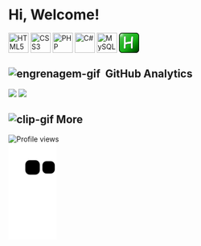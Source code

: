 # Hi, Welcome!
<div>
  <img align="center" height="40" width="40" title="HTML5" src="https://cdn.jsdelivr.net/gh/devicons/devicon/icons/html5/html5-original.svg" />
  <img align="center" height="40" width="40" title="CSS3" src="https://cdn.jsdelivr.net/gh/devicons/devicon/icons/css3/css3-original.svg" />
  <img align="center" height="40" width="40" title="PHP" src="https://cdn.jsdelivr.net/gh/devicons/devicon/icons/php/php-original.svg" />
  <img align="center" height="40" width="40" title="C#" src="https://cdn.jsdelivr.net/gh/devicons/devicon/icons/csharp/csharp-original.svg" />
  <img align="center" height="40" width="40" title="MySQL" src="https://cdn.jsdelivr.net/gh/devicons/devicon/icons/mysql/mysql-original.svg" />
  <img align="center" height="40" width="40" title="AutoHotkey"src="https://raw.githubusercontent.com/Ixiko/AHK-Forum/master/images/AHK%20main%20icon.png" />
</div>
          
## <img alt="engrenagem-gif" height="30" src="https://acegif.com/wp-content/uploads/loading-73.gif"> &nbsp;GitHub Analytics
<div text-align="left">
  <a href="https://github.com/GiovanniPretti"><img width="49%" src="https://github-readme-stats.vercel.app/api?  username=GiovanniPretti&show_icons=true&theme=github_dark&include_all_commits=true&count_private=true"/></a>
  <a href="https://github.com/GiovanniPretti"><img width="49%" src="https://github-readme-stats.vercel.app/api/top-langs/?username=GiovanniPretti&layout=compact&langs_count=7&theme=github_dark"/></a>
</div>
  
## <img alt="clip-gif" height="30" src="https://cdn.discordapp.com/attachments/923376412012974110/944038515560300644/output_MxbuuA.gif">&nbsp;More
<img src="https://komarev.com/ghpvc/?username=GiovanniPretti&color=blue" alt="Profile views" /><br>
![Snake animation](https://github.com/GiovanniPretti/GiovanniPretti/blob/output/github-contribution-grid-snake.svg)
